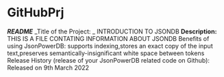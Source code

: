 # GitHubPrj
*******README*******
_Title of the Project: _ INTRODUCTION TO JSONDB
**Description:** THIS IS A FILE CONTATING INFORMATION ABOUT JSONDB
Benefits of using JsonPowerDB: supports indexing,stores an exact copy of the input text,preserves semantically-insignificant white space between tokens
Release History (release of your JsonPowerDB related code on Github): Released on 9th March 2022
